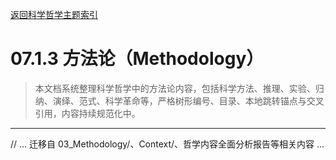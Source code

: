 [返回科学哲学主题索引](./README.md)

# 07.1.3 方法论（Methodology）

> 本文档系统整理科学哲学中的方法论内容，包括科学方法、推理、实验、归纳、演绎、范式、科学革命等，严格树形编号、目录、本地跳转锚点与交叉引用，内容持续规范化中。

---

// ... 迁移自 03_Methodology/、Context/、哲学内容全面分析报告等相关内容 ...
